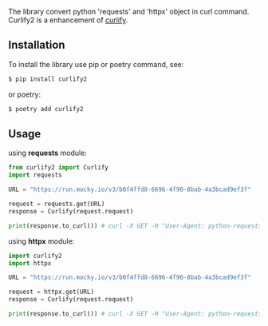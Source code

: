 The library convert python 'requests' and 'httpx' object in curl command. Curlify2 is a enhancement of [curlify]('https://github.com/ofw/curlify').


## Installation

To install the library use pip or poetry command, see:

```bash
$ pip install curlify2
```

or poetry:

```bash
$ poetry add curlify2
```

## Usage

using **requests** module:

```python
from curlify2 import Curlify
import requests

URL = "https://run.mocky.io/v3/b0f4ffd8-6696-4f90-8bab-4a3bcad9ef3f"

request = requests.get(URL)
response = Curlify(request.request)

print(response.to_curl()) # curl -X GET -H "User-Agent: python-requests/2.24.0" -H "Accept-Encoding: gzip, deflate" -H "Accept: */*" -H "Connection: keep-alive" -d 'None' https://run.mocky.io/v3/b0f4ffd8-6696-4f90-8bab-4a3bcad9ef3f
```

using **httpx** module:

```python
import curlify2
import httpx

URL = "https://run.mocky.io/v3/b0f4ffd8-6696-4f90-8bab-4a3bcad9ef3f"

request = httpx.get(URL)
response = Curlify(request.request)

print(response.to_curl()) # curl -X GET -H "User-Agent: python-requests/2.24.0" -H "Accept-Encoding: gzip, deflate" -H "Accept: */*" -H "Connection: keep-alive" -d 'None' https://run.mocky.io/v3/b0f4ffd8-6696-4f90-8bab-4a3bcad9ef3f
```